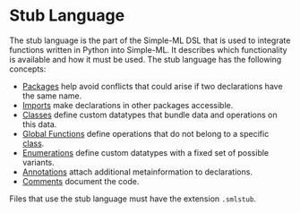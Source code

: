 # Stub Language

The stub language is the part of the Simple-ML DSL that is used to integrate functions written in Python into Simple-ML. It describes which functionality is available and how it must be used. The stub language has the following concepts:

* [Packages][packages] help avoid conflicts that could arise if two declarations have the same name.
* [Imports][imports] make declarations in other packages accessible.
* [Classes][classes] define custom datatypes that bundle data and operations on this data.
* [Global Functions][global-functions] define operations that do not belong to a specific [class][classes].
* [Enumerations][enumerations] define custom datatypes with a fixed set of possible variants.
* [Annotations][annotations] attach additional metainformation to declarations.
* [Comments][comments] document the code.

Files that use the stub language must have the extension `.smlstub`.

[packages]: ../common/packages.md
[imports]: ../common/imports.md
[classes]: ./classes.md
[global-functions]: ./global-functions.md
[enumerations]: ./enumerations.md
[annotations]: ./annotations.md
[comments]: ../common/comments.md
